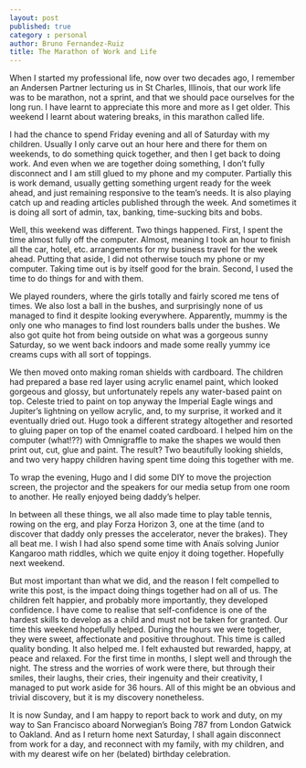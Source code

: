 ```yaml
---
layout: post
published: true
category : personal
author: Bruno Fernandez-Ruiz
title: The Marathon of Work and Life
---
```

When I started my professional life, now over two decades ago, I remember an Andersen Partner lecturing us in St Charles, Illinois, that our work life was to be marathon, not a sprint, and that we should pace ourselves for the long run. I have learnt to appreciate this more and more as I get older. This weekend I learnt about watering breaks, in this marathon called life.

I had the chance to spend Friday evening and all of Saturday with my children. Usually I only carve out an hour here and there for them on weekends, to do something quick together, and then I get back to doing work. And even when we are together doing something, I don’t fully disconnect and I am still glued to my phone and my computer. Partially this is work demand, usually getting something urgent ready for the week ahead, and just remaining responsive to the team’s needs. It is also playing catch up and reading articles published through the week. And sometimes it is doing all sort of admin, tax, banking, time-sucking bits and bobs.

Well, this weekend was different. Two things happened. First, I spent the time almost fully off the computer. Almost, meaning I took an hour to finish all the car, hotel, etc. arrangements for my business travel for the week ahead. Putting that aside, I did not otherwise touch my phone or my computer. Taking time out is by itself good for the brain. Second, I used the time to do things for and with them.

We played rounders, where the girls totally and fairly scored me tens of times. We also lost a ball in the bushes, and surprisingly none of us managed to find it despite looking everywhere. Apparently, mummy is the only one who manages to find lost rounders balls under the bushes. We also got quite hot from being outside on what was a gorgeous sunny Saturday, so we went back indoors and made some really yummy ice creams cups with all sort of toppings.

We then moved onto making roman shields with cardboard. The children had prepared a base red layer using acrylic enamel paint, which looked gorgeous and glossy, but unfortunately repels any water-based paint on top. Celeste tried to paint on top anyway the Imperial Eagle wings and Jupiter’s lightning on yellow acrylic, and, to my surprise, it worked and it eventually dried out. Hugo took a different strategy altogether and resorted to gluing paper on top of the enamel coated cardboard. I helped him on the computer (what!??) with Omnigraffle to make the shapes we would then print out, cut, glue and paint. The result? Two beautifully looking shields, and two very happy children having spent time doing this together with me.

To wrap the evening, Hugo and I did some DIY to move the projection screen, the projector and the speakers for our media setup from one room to another. He really enjoyed being daddy’s helper.

In between all these things, we all also made time to play table tennis, rowing on the erg, and play Forza Horizon 3, one at the time (and to discover that daddy only presses the accelerator, never the brakes). They all beat me. I wish I had also spend some time with Anaïs solving Junior Kangaroo math riddles, which we quite enjoy it doing together. Hopefully next weekend.

But most important than what we did, and the reason I felt compelled to write this post, is the impact doing things together had on all of us. The children felt happier, and probably more importantly, they developed confidence. I have come to realise that self-confidence is one of the hardest skills to develop as a child and must not be taken for granted. Our time this weekend hopefully helped. During the hours we were together, they were sweet, affectionate and positive throughout. This time is called quality bonding. It also helped me. I felt exhausted but rewarded, happy, at peace and relaxed. For the first time in months, I slept well and through the night. The stress and the worries of work were there, but through their smiles, their laughs, their cries, their ingenuity and their creativity, I managed to put work aside for 36 hours. All of this might be an obvious and trivial discovery, but it is my discovery nonetheless.

It is now Sunday, and I am happy to report back to work and duty, on my way to San Francisco aboard Norwegian’s Boing 787 from London Gatwick to Oakland. And as I return home next Saturday, I shall again disconnect from work for a day, and reconnect with my family, with my children, and with my dearest wife on her (belated) birthday celebration.
